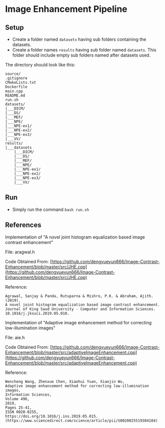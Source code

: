 # Image Enhancement Pipeline


## Setup

- Create a folder named `datasets` having sub folders containing the datasets.
- Create a folder names `results` having sub folder named `datasets`. This folder should include empty sub folders named after datasets used.

The directory should look like this:

```
source/
.gitignore
CMakeLists.txt
Dockerfile
main.cpp
README.md
run.sh
datasets/
|___DICM/
|___DS/
|___MEF/
|___NPE/
|___NPE-ex1/
|___NPE-ex2/
|___NPE-ex3/
|___VV/
results/
|___datasets
    |___DICM/
    |___DS/
    |___MEF/
    |___NPE/
    |___NPE-ex1/
    |___NPE-ex2/
    |___NPE-ex3/
    |___VV/
```

## Run

- Simply run the command `bash run.sh`


## References

Implementation of "A novel joint histogram equalization based image contrast enhancement"

File:
    aragwal.h

Code Obtained From:
		[https://github.com/dengyueyun666/Image-Contrast-Enhancement/blob/master/src/JHE.cpp](https://github.com/dengyueyun666/Image-Contrast-Enhancement/blob/master/src/JHE.cpp)

Reference:
```
Agrawal, Sanjay & Panda, Rutuparna & Mishro, P.K. & Abraham, Ajith. (2019). 
A novel joint histogram equalization based image contrast enhancement. 
Journal of King Saud University - Computer and Information Sciences. 10.1016/j.jksuci.2019.05.010. 
```

Implementation of "Adaptive image enhancement method for correcting low-illumination images"

File:
    aie.h

Code Obtained From:
    [https://github.com/dengyueyun666/Image-Contrast-Enhancement/blob/master/src/adaptiveImageEnhancement.cpp](https://github.com/dengyueyun666/Image-Contrast-Enhancement/blob/master/src/adaptiveImageEnhancement.cpp)
    
Reference:
```
Wencheng Wang, Zhenxue Chen, Xiaohui Yuan, Xiaojin Wu,
Adaptive image enhancement method for correcting low-illumination images,
Information Sciences,
Volume 496,
2019,
Pages 25-41,
ISSN 0020-0255,
https://doi.org/10.1016/j.ins.2019.05.015.
(https://www.sciencedirect.com/science/article/pii/S0020025519304104)
```
